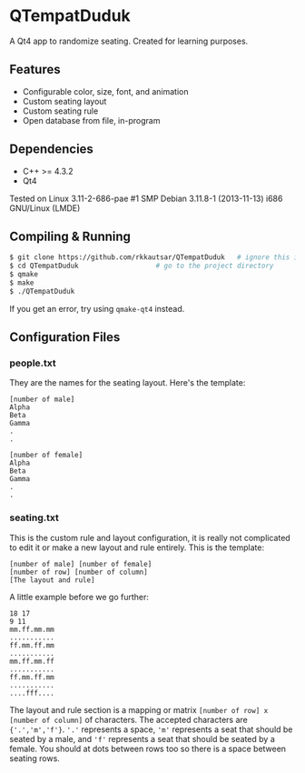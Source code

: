 QTempatDuduk
============

A Qt4 app to randomize seating. Created for learning purposes.

## Features
- Configurable color, size, font, and animation
- Custom seating layout
- Custom seating rule
- Open database from file, in-program

## Dependencies
- C++ >= 4.3.2
- Qt4

Tested on Linux 3.11-2-686-pae #1 SMP Debian 3.11.8-1 (2013-11-13) i686 GNU/Linux (LMDE)

## Compiling & Running
```sh
$ git clone https://github.com/rkkautsar/QTempatDuduk	# ignore this if you download the zip/tar
$ cd QTempatDuduk					# go to the project directory
$ qmake
$ make
$ ./QTempatDuduk
```
If you get an error, try using `qmake-qt4` instead.

## Configuration Files
### people.txt
They are the names for the seating layout. Here's the template:
```
[number of male]
Alpha
Beta
Gamma
.
.

[number of female]
Alpha
Beta
Gamma
.
.

```

### seating.txt
This is the custom rule and layout configuration, it is really not complicated to edit it or make a new layout and rule entirely. This is the template:
```
[number of male] [number of female]
[number of row] [number of column]
[The layout and rule]
```
A little example before we go further:
```
18 17
9 11
mm.ff.mm.mm
...........
ff.mm.ff.mm
...........
mm.ff.mm.ff
...........
ff.mm.ff.mm
...........
....fff....
```
The layout and rule section is a mapping or matrix `[number of row] x [number of column]` of characters. The accepted characters are `{'.','m','f'}`. `'.'` represents a space, `'m'` represents a seat that should be seated by a male, and `'f'` represents a seat that should be seated by a female. You should at dots between rows too so there is a space between seating rows.

